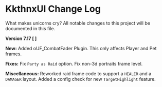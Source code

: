 # KkthnxUI Change Log

What makes unicorns cry?
All notable changes to this project will be documented in this file.

**Version 7.17 [  ]**

**New:**
Added oUF_CombatFader Plugin. This only affects Player and Pet frames.

**Fixes:**
Fix `Party as Raid` option.
Fix non-3d portraits frame level.


**Miscellaneous:**
Reworked raid frame code to support a `HEALER` and a `DAMAGER` layout.
Added a config check for new `TargetHighlight` feature.